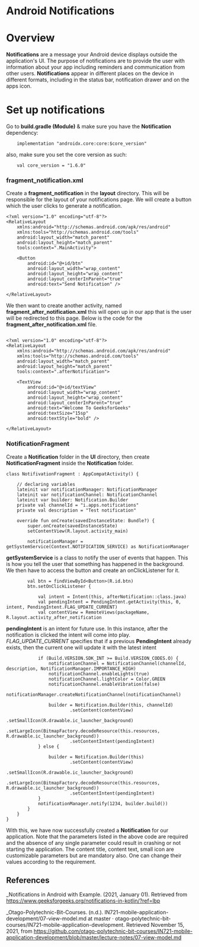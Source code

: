 # **Android Notifications**

# Overview 
**Notifications** are a message your Android device displays outside the application's UI. The purpose of notifications are to provide the user with information about your app including reminders and communication from other users. **Notifications** appear in different places on the device in different formats, including in the status bar, notification drawer and on the apps icon.

# Set up notifications

Go to **build.gradle (Module)** & make sure you have the **Notification** dependency:

```
    implementation "androidx.core:core:$core_version"
```

also, make sure you set the core version as such:
```
    val core_version = "1.6.0"
```
### fragment_notification.xml

Create a **fragment_notification** in the **layout** directory. This will be responsible for the layout of your notifications page. We will create a button which the user clicks to generate a notification.

```
<?xml version="1.0" encoding="utf-8"?>
<RelativeLayout
    xmlns:android="http://schemas.android.com/apk/res/android"
    xmlns:tools="http://schemas.android.com/tools"
    android:layout_width="match_parent"
    android:layout_height="match_parent"
    tools:context=".MainActivity">
 
    <Button
        android:id="@+id/btn"
        android:layout_width="wrap_content"
        android:layout_height="wrap_content"
        android:layout_centerInParent="true"
        android:text="Send Notification" />
 
</RelativeLayout>
```

We then want to create another activity, named **fragment_after_notification.xml** this will open up in our app that is the user will be redirected to this page. Below is the code for the **fragment_after_notification.xml** file.

```

<?xml version="1.0" encoding="utf-8"?>
<RelativeLayout
    xmlns:android="http://schemas.android.com/apk/res/android"
    xmlns:tools="http://schemas.android.com/tools"
    android:layout_width="match_parent"
    android:layout_height="match_parent"
    tools:context=".afterNotification">
 
    <TextView
        android:id="@+id/textView"
        android:layout_width="wrap_content"
        android:layout_height="wrap_content"
        android:layout_centerInParent="true"
        android:text="Welcome To GeeksforGeeks"
        android:textSize="15sp"
        android:textStyle="bold" />
 
</RelativeLayout>
```

### NotificationFragment

Create a **Notification** folder in the **UI** directory, then create **NotificationFragment** inside the **Notification** folder.

```
class NotifivationFragment : AppCompatActivity() {
 
    // declaring variables
    lateinit var notificationManager: NotificationManager
    lateinit var notificationChannel: NotificationChannel
    lateinit var builder: Notification.Builder
    private val channelId = "i.apps.notifications"
    private val description = "Test notification"
 
    override fun onCreate(savedInstanceState: Bundle?) {
        super.onCreate(savedInstanceState)
        setContentView(R.layout.activity_main)
 
        notificationManager = getSystemService(Context.NOTIFICATION_SERVICE) as NotificationManager
```
        
**getSystemService** is a class to notify the user of events that happen. This is how you tell the user that something has happened in the background. We then have to access the button and create an onClickListener for it.

```
        val btn = findViewById<Button>(R.id.btn)
        btn.setOnClickListener {

            val intent = Intent(this, afterNotification::class.java)
            val pendingIntent = PendingIntent.getActivity(this, 0, intent, PendingIntent.FLAG_UPDATE_CURRENT)
            val contentView = RemoteViews(packageName, R.layout.activity_after_notification

```
**pendingIntent** is an intent for future use. In this instance, after the notification is clicked the intent will come into play. *FLAG_UPDATE_CURRENT* specifies that if a previous **PendingIntent** already exists, then the current one will update it with the latest intent
```
            if (Build.VERSION.SDK_INT >= Build.VERSION_CODES.O) {
                notificationChannel = NotificationChannel(channelId, description, NotificationManager.IMPORTANCE_HIGH)
                notificationChannel.enableLights(true)
                notificationChannel.lightColor = Color.GREEN
                notificationChannel.enableVibration(false)
                notificationManager.createNotificationChannel(notificationChannel)
 
                builder = Notification.Builder(this, channelId)
                        .setContent(contentView)
                        .setSmallIcon(R.drawable.ic_launcher_background)
                        .setLargeIcon(BitmapFactory.decodeResource(this.resources, R.drawable.ic_launcher_background))
                        .setContentIntent(pendingIntent)
            } else {
 
                builder = Notification.Builder(this)
                        .setContent(contentView)
                        .setSmallIcon(R.drawable.ic_launcher_background)
                        .setLargeIcon(BitmapFactory.decodeResource(this.resources, R.drawable.ic_launcher_background))
                        .setContentIntent(pendingIntent)
            }
            notificationManager.notify(1234, builder.build())
        }
    }
}
```

With this, we have now successfully created a **Notification** for our application. Note that the parameters listed in the above code are required and the absence of any single parameter could result in crashing or not starting the application. The content title, content text, small icon are customizable parameters but are mandatory also. One can change their values according to the requirement.

## References
_Notifications in Android with Example. (2021, January 01). Retrieved from https://www.geeksforgeeks.org/notifications-in-kotlin/?ref=lbp

_Otago-Polytechnic-Bit-Courses. (n.d.). IN721-mobile-application-development/07-view-model.md at master · otago-polytechnic-bit-courses/IN721-mobile-application-development. Retrieved November 15, 2021, from https://github.com/otago-polytechnic-bit-courses/IN721-mobile-application-development/blob/master/lecture-notes/07-view-model.md


       
